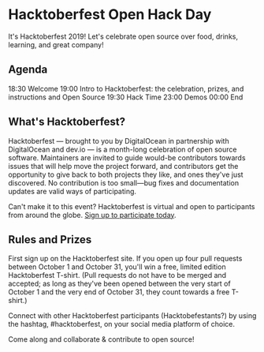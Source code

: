 # Hacktoberfest Open Hack Day

It's Hacktoberfest 2019! Let's celebrate open source over food, drinks, learning, and great company!

## Agenda

18:30 Welcome
19:00 Intro to Hacktoberfest: the celebration, prizes, and instructions and Open Source
19:30 Hack Time
23:00 Demos
00:00 End

## What's Hacktoberfest?

Hacktoberfest — brought to you by DigitalOcean in partnership with DigitalOcean and dev.io — is a month-long celebration of open source software. Maintainers are invited to guide would-be contributors towards issues that will help move the project forward, and contributors get the opportunity to give back to both projects they like, and ones they've just discovered. No contribution is too small—bug fixes and documentation updates are valid ways of participating.

Can't make it to this event? Hacktoberfest is virtual and open to participants from around the globe. [Sign up to participate today](https://hacktoberfest.digitalocean.com/).

## Rules and Prizes

First sign up on the Hacktoberfest site. If you open up four pull requests between October 1 and October 31, you'll win a free, limited edition Hacktoberfest T-shirt. (Pull requests do not have to be merged and accepted; as long as they've been opened between the very start of October 1 and the very end of October 31, they count towards a free T-shirt.)
  
Connect with other Hacktoberfest participants (Hacktobefestants?) by using the hashtag, #hacktoberfest, on your social media platform of choice.

Come along and collaborate & contribute to open source!